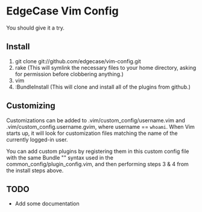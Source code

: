 # EdgeCase Vim Config

You should give it a try.

## Install

1) git clone git://github.com/edgecase/vim-config.git
2) rake (This will symlink the necessary files to your home directory, asking for permission before clobbering anything.)
3) vim
4) :BundleInstall (This will clone and install all of the plugins from github.)

## Customizing

Customizations can be added to .vim/custom_config/username.vim and .vim/custom_config.username.gvim,
where username == `whoami`.  When Vim starts up, it will look for customization files matching the
name of the currently logged-in user.

You can add custom plugins by registering them in this custom config file with the same Bundle "<plugin-repo>" 
syntax used in the common_config/plugin_config.vim, and then performing steps 3 & 4 from the install steps above.

## TODO

* Add some documentation
